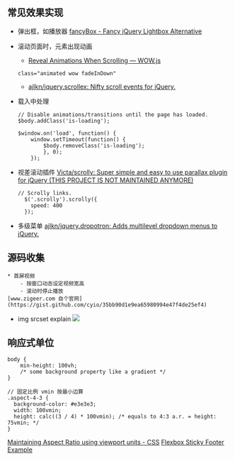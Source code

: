 ## 常见效果实现

* 弹出框，如播放器
  [fancyBox - Fancy jQuery Lightbox Alternative](http://fancyapps.com/fancybox/#examples)

* 滚动页面时，元素出现动画
  - [Reveal Animations When Scrolling — WOW.js](http://mynameismatthieu.com/WOW/) 
  ```
  class="animated wow fadeInDown"
  ```

	- [ajlkn/jquery.scrollex: Nifty scroll events for jQuery.](https://github.com/ajlkn/jquery.scrollex)

* 载入中处理
  ```
  // Disable animations/transitions until the page has loaded.
  $body.addClass('is-loading');

  $window.on('load', function() {
      window.setTimeout(function() {
          $body.removeClass('is-loading');
          }, 0);
      });

  ```

* 视差滚动插件
  [Victa/scrolly: Super simple and easy to use parallax plugin for jQuery (THIS PROJECT IS NOT MAINTAINED ANYMORE)](https://github.com/Victa/scrolly)
  ```
  // Scrolly links.
    $('.scrolly').scrolly({
      speed: 400
    });
  ```

* 多级菜单
  [ajlkn/jquery.dropotron: Adds multilevel dropdown menus to jQuery.](https://github.com/ajlkn/jquery.dropotron)

## 源码收集

	* 首屏视频
		- 按窗口动态设定视频宽高
		- 滚动时停止播放
	[www.zigeer.com 自个官网](https://gist.github.com/cyio/35bb90d1e9ea65980994e47f4de25ef4)


*	img srcset explain
  ![](http://wx1.sinaimg.cn/large/4e5d3ea7ly1fji2pprv5rj20m80ciah2.jpg)

## 响应式单位
```
body {
    min-height: 100vh;
    /* some background property like a gradient */
}

// 固定比例 vmin 按最小边算
.aspect-4-3 {
  background-color: #e3e3e3;
  width: 100vmin;
  height: calc((3 / 4) * 100vmin); /* equals to 4:3 a.r. = height: 75vmin; */
}
```
[Maintaining Aspect Ratio using viewport units - CSS](https://codepen.io/AndreusCafe/pen/bmBroR?editors=1100)
[Flexbox Sticky Footer Example](https://codepen.io/hexagoncircle/pen/yvxyPW?editors=0100)
